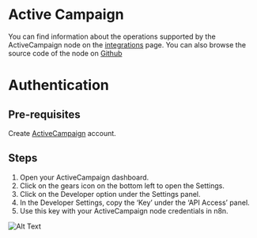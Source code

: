 # Active Campaign
You can find information about the operations supported by the ActiveCampaign node on the [integrations](https://n8n.io/integrations/n8n-nodes-base.activeCampaign) page. You can also browse the source code of the node on [Github](https://github.com/n8n-io/n8n/tree/master/packages/nodes-base/nodes/ActiveCampaign)

# Authentication

## Pre-requisites

Create [ActiveCampaign](https://www.activecampaign.com/) account.

## Steps

1. Open your ActiveCampaign dashboard.
2. Click on the gears icon on the bottom left to open the Settings.
3. Click on the Developer option under the Settings panel. 
4. In the Developer Settings, copy the ‘Key’ under the ‘API Access’ panel.
5. Use this key with your ActiveCampaign node credentials in n8n.


![Alt Text](https://i.imgur.com/kecCOfr.gif) 


